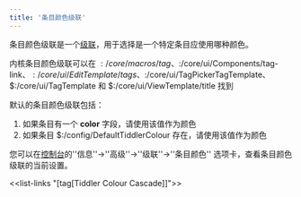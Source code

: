 ```yaml
---
title: '条目颜色级联'
---
```


条目颜色级联是一个[级联](Cascades)，用于选择是一个特定条目应使用哪种颜色。

内核条目颜色级联可以在 $:/core/macros/tag、$:/core/ui/Components/tag-link、$:/core/ui/EditTemplate/tags、$:/core/ui/TagPickerTagTemplate、$:/core/ui/TagTemplate 和 $:/core/ui/ViewTemplate/title 找到

默认的条目颜色级联包括：

1. 如果条目有一个 **color** 字段，请使用该值作为颜色
1. 如果条目 $:/config/DefaultTiddlerColour 存在，请使用该值作为颜色

您可以在[控制台]($:/ControlPanel)的''信息''->''高级''->''级联''->''条目颜色'' 选项卡，查看条目颜色级联的当前设置。

<<list-links "[tag[Tiddler Colour Cascade]]">>